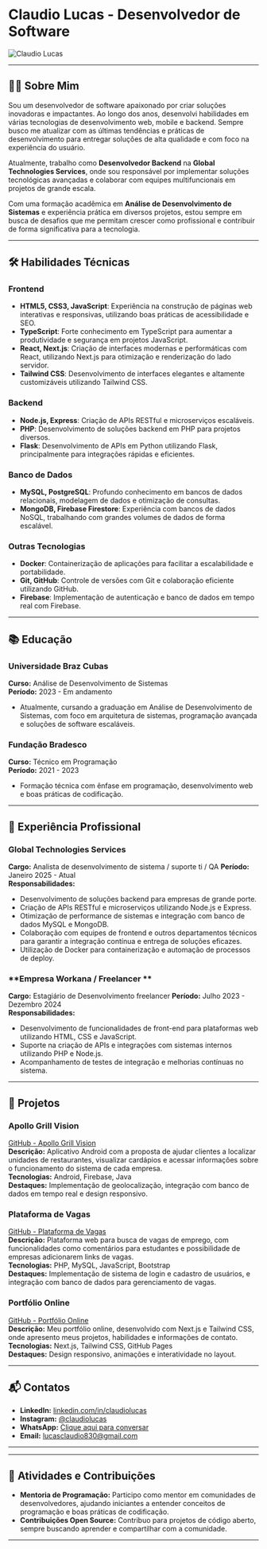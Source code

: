 # Claudio Lucas - Desenvolvedor de Software

![Claudio Lucas](./public/minha_foto.svg) <!-- Substitua com o caminho da sua foto -->

---

## 👨‍💻 Sobre Mim

Sou um desenvolvedor de software apaixonado por criar soluções inovadoras e impactantes. Ao longo dos anos, desenvolvi habilidades em várias tecnologias de desenvolvimento web, mobile e backend. Sempre busco me atualizar com as últimas tendências e práticas de desenvolvimento para entregar soluções de alta qualidade e com foco na experiência do usuário.

Atualmente, trabalho como **Desenvolvedor Backend** na **Global Technologies Services**, onde sou responsável por implementar soluções tecnológicas avançadas e colaborar com equipes multifuncionais em projetos de grande escala.

Com uma formação acadêmica em **Análise de Desenvolvimento de Sistemas** e experiência prática em diversos projetos, estou sempre em busca de desafios que me permitam crescer como profissional e contribuir de forma significativa para a tecnologia.

---

## 🛠️ Habilidades Técnicas

### **Frontend**
- **HTML5, CSS3, JavaScript**: Experiência na construção de páginas web interativas e responsivas, utilizando boas práticas de acessibilidade e SEO.
- **TypeScript**: Forte conhecimento em TypeScript para aumentar a produtividade e segurança em projetos JavaScript.
- **React, Next.js**: Criação de interfaces modernas e performáticas com React, utilizando Next.js para otimização e renderização do lado servidor.
- **Tailwind CSS**: Desenvolvimento de interfaces elegantes e altamente customizáveis utilizando Tailwind CSS.

### **Backend**
- **Node.js, Express**: Criação de APIs RESTful e microserviços escaláveis.
- **PHP**: Desenvolvimento de soluções backend em PHP para projetos diversos.
- **Flask**: Desenvolvimento de APIs em Python utilizando Flask, principalmente para integrações rápidas e eficientes.

### **Banco de Dados**
- **MySQL, PostgreSQL**: Profundo conhecimento em bancos de dados relacionais, modelagem de dados e otimização de consultas.
- **MongoDB, Firebase Firestore**: Experiência com bancos de dados NoSQL, trabalhando com grandes volumes de dados de forma escalável.

### **Outras Tecnologias**
- **Docker**: Containerização de aplicações para facilitar a escalabilidade e portabilidade.
- **Git, GitHub**: Controle de versões com Git e colaboração eficiente utilizando GitHub.
- **Firebase**: Implementação de autenticação e banco de dados em tempo real com Firebase.

---

## 📚 Educação

### **Universidade Braz Cubas**  
**Curso:** Análise de Desenvolvimento de Sistemas  
**Período:** 2023 - Em andamento  
- Atualmente, cursando a graduação em Análise de Desenvolvimento de Sistemas, com foco em arquitetura de sistemas, programação avançada e soluções de software escaláveis.

### **Fundação Bradesco**  
**Curso:** Técnico em Programação  
**Período:** 2021 - 2023  
- Formação técnica com ênfase em programação, desenvolvimento web e boas práticas de codificação.

---

## 💼 Experiência Profissional

### **Global Technologies Services**  
**Cargo:** Analista de desenvolvimento de sistema / suporte ti / QA 
**Período:** Janeiro 2025 - Atual  
**Responsabilidades:**
- Desenvolvimento de soluções backend para empresas de grande porte.
- Criação de APIs RESTful e microserviços utilizando Node.js e Express.
- Otimização de performance de sistemas e integração com banco de dados MySQL e MongoDB.
- Colaboração com equipes de frontend e outros departamentos técnicos para garantir a integração contínua e entrega de soluções eficazes.
- Utilização de Docker para containerização e automação de processos de deploy.

### **Empresa Workana / Freelancer **  
**Cargo:** Estagiário de Desenvolvimento  freelancer
**Período:** Julho 2023 - Dezembro 2024  
**Responsabilidades:**
- Desenvolvimento de funcionalidades de front-end para plataformas web utilizando HTML, CSS e JavaScript.
- Suporte na criação de APIs e integrações com sistemas internos utilizando PHP e Node.js.
- Acompanhamento de testes de integração e melhorias contínuas no sistema.

---

## 📂 Projetos

### **Apollo Grill Vision**  
[GitHub - Apollo Grill Vision](https://github.com/claudiolucas/apollo-grill-vision)  
**Descrição:** Aplicativo Android com a proposta de ajudar clientes a localizar unidades de restaurantes, visualizar cardápios e acessar informações sobre o funcionamento do sistema de cada empresa.  
**Tecnologias:** Android, Firebase, Java  
**Destaques:** Implementação de geolocalização, integração com banco de dados em tempo real e design responsivo.

### **Plataforma de Vagas**  
[GitHub - Plataforma de Vagas](https://github.com/claudiolucas/plataforma-de-vagas)  
**Descrição:** Plataforma web para busca de vagas de emprego, com funcionalidades como comentários para estudantes e possibilidade de empresas adicionarem links de vagas.  
**Tecnologias:** PHP, MySQL, JavaScript, Bootstrap  
**Destaques:** Implementação de sistema de login e cadastro de usuários, e integração com banco de dados para gerenciamento de vagas.

### **Portfólio Online**  
[GitHub - Portfólio Online](https://github.com/claudiolucas/portfolio)  
**Descrição:** Meu portfólio online, desenvolvido com Next.js e Tailwind CSS, onde apresento meus projetos, habilidades e informações de contato.  
**Tecnologias:** Next.js, Tailwind CSS, GitHub Pages  
**Destaques:** Design responsivo, animações e interatividade no layout.

---

## 📬 Contatos

- **LinkedIn:** [linkedin.com/in/claudiolucas](www.linkedin.com/in/claudio-lucas-henrique-francisco-ribeiro-1a8148346)
- **Instagram:** [@claudiolucas]([https://www.instagram.com/claudiolucas](https://www.instagram.com/claudio_ribeirofh/))
- **WhatsApp:** [Clique aqui para conversar](https://wa.me/11998115005)
- **Email:** lucasclaudio830@gmail.com

---


---

## 🌱 Atividades e Contribuições

- **Mentoria de Programação:** Participo como mentor em comunidades de desenvolvedores, ajudando iniciantes a entender conceitos de programação e boas práticas de codificação.
- **Contribuições Open Source:** Contribuo para projetos de código aberto, sempre buscando aprender e compartilhar com a comunidade.

---

